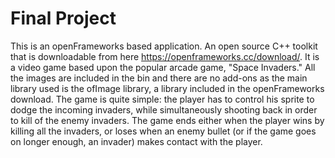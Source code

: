 # Final Project

This is an openFrameworks based application. An open source C++ toolkit that is downloadable from here
https://openframeworks.cc/download/. It is a video game based upon the popular arcade game, "Space
Invaders." All the images are included in the bin and there are no add-ons as the main library used is the
ofImage library, a library included in the openFrameworks download. The game is quite simple: the player
has to control his sprite to dodge the incoming invaders, while simultaneously shooting back in order to
kill of the enemy invaders. The game ends either when the player wins by killing all the invaders, or loses
when an enemy bullet (or if the game goes on longer enough, an invader) makes contact with the player.